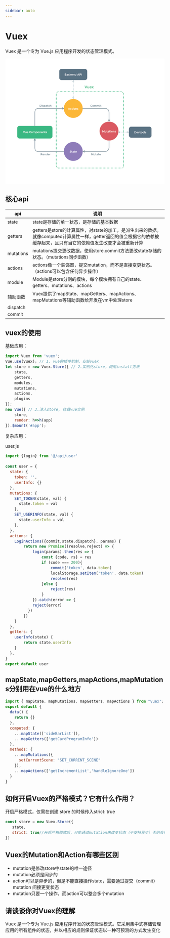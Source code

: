 ```yaml
---
sidebar: auto
---
```


# Vuex

Vuex 是一个专为 Vue.js 应用程序开发的状态管理模式。

<img src="../../../public/vuex.png">

## 核心api

api | 说明
--- | ---
state | state是存储的单一状态，是存储的基本数据
getters | getters是store的计算属性，对state的加工，是派生出来的数据。就像computed计算属性一样，getter返回的值会根据它的依赖被缓存起来，且只有当它的依赖值发生改变才会被重新计算
mutations | mutations提交更改数据，使用store.commit方法更改state存储的状态。（mutations同步函数）
actions | actions像一个装饰器，提交mutation，而不是直接变更状态。（actions可以包含任何异步操作）
module | Module是store分割的模块，每个模块拥有自己的state、getters、mutations、actions
辅助函数 | Vuex提供了mapState、mapGetters、mapActions、mapMutations等辅助函数给开发在vm中处理store
dispatch | 
commit | 

## vuex的使用

基础应用：
```js
import Vuex from 'vuex';
Vue.use(Vuex); // 1. vue的插件机制，安装vuex
let store = new Vuex.Store({ // 2.实例化store，调用install方法
    state,
    getters,
    modules,
    mutations,
    actions,
    plugins
});
new Vue({ // 3.注入store, 挂载vue实例
    store,
    render: h=>h(app)
}).$mount('#app');
```

复杂应用：

user.js

```js
import {login} from '@/api/user'

const user = {
  state: {
    token: '',
    userInfo: {}
  },
  mutations: {
    SET_TOKEN(state, val) {
      state.token = val
    },
    SET_USERINFO(state, val) {
      state.userInfo = val
    },
  },
  actions: {
    LoginActions({commit,state,dispatch}, params) {
        return new Promise((resolve,reject) => {
            login(params).then(res => {
                const {code, rs} = res
                if (code === 200){
                    commit('token', data.token)
                    localStorage.setItem('token', data.token)
                    resolve(res)
                }else {
                    reject(res)
                }
            }).catch(error => {
            reject(error)
          })
        })
    }
  },
  getters: {
    userInfo(state) {
        return state.userInfo
    }
  },
}
export default user
```

## mapState,mapGetters,mapActions,mapMutations分别用在vue的什么地方

```js
import { mapState, mapMutations, mapGetters, mapActions } from "vuex";
export default {
  data() {
    return {}
  },
  computed: {
    ...mapState(['sideBarList']),
    ...mapGetters(['getCardProgramInfo'])
  },
  methods: {
    ...mapMutations({
      setCurrentScene: "SET_CURRENT_SCENE"
    }),
    ...mapActions(['getIncrementList','handleIgnoreOne'])
  }
}
```

## 如何开启Vuex的严格模式？它有什么作用？

开启严格模式，仅需在创建 store 的时候传入strict: true

```js
const store = new Vuex.Store({
   state,
   strict: true//开启严格模式后，只能通过mutation来改变状态（不支持异步）否则会报错
})
```

## Vuex的Mutation和Action有哪些区别

- mutation是修改store中state的唯一途径
- mutation必须是同步的
- action可以是异步的，但是不能直接操作state，需要通过提交（commit） mutation 间接更变状态
- mutation只要一个操作，而action可以整合多个mutation

## 请谈谈你对Vuex的理解

Vuex 是一个专为 Vue.js 应用程序开发的状态管理模式。它采用集中式存储管理应用的所有组件的状态，并以相应的规则保证状态以一种可预测的方式发生变化